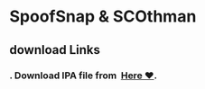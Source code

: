 # SpoofSnap & SCOthman



## download Links
### . Download IPA file from  [Here ❤️](https://pages.github.com/).

